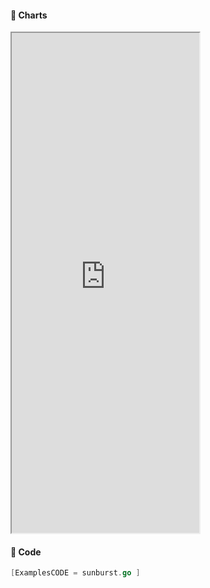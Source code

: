 <!-- tabs:start -->

#### **:art: Charts**
<iframe src="https://go-echarts.github.io/examples/sunburst.html" height="800"> </iframe>

#### **:musical_keyboard: Code**

```go
[ExamplesCODE = sunburst.go ]

```

<!-- tabs:end -->
